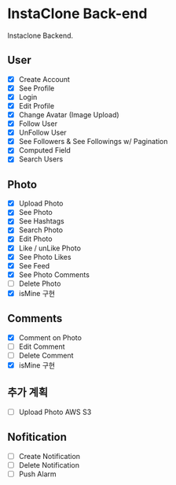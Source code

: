 # InstaClone Back-end

Instaclone Backend.

## User
 - [x] Create Account
 - [x] See Profile
 - [x] Login
 - [x] Edit Profile
 - [x] Change Avatar (Image Upload)
 - [x] Follow User
 - [x] UnFollow User
 - [x] See Followers & See Followings w/ Pagination
 - [x] Computed Field
 - [x] Search Users

## Photo
 - [x] Upload Photo
 - [x] See Photo
 - [x] See Hashtags
 - [x] Search Photo
 - [x] Edit Photo
 - [x] Like / unLike Photo
 - [x] See Photo Likes
 - [x] See Feed
 - [x] See Photo Comments
 - [ ] Delete Photo
 - [x] isMine 구현

## Comments
 - [x] Comment on Photo
 - [ ] Edit Comment
 - [ ] Delete Comment
 - [x] isMine 구현

## 추가 계획
 - [ ] Upload Photo AWS S3


## Nofitication
 - [ ] Create Notification 
 - [ ] Delete Notification
 - [ ] Push Alarm
